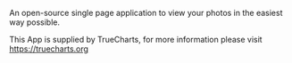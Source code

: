 An open-source single page application to view your photos in the easiest way possible.

This App is supplied by TrueCharts, for more information please visit https://truecharts.org
